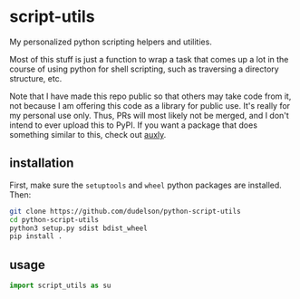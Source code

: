 # script-utils
My personalized python scripting helpers and utilities.

Most of this stuff is just a function to wrap a task that comes up a lot in the
course of using python for shell scripting, such as traversing a directory
structure, etc.

Note that I have made this repo public so that others may take code from it,
not because I am offering this code as a library for public use. It's really for
my personal use only. Thus, PRs will most likely not be merged, and I don't
intend to ever upload this to PyPI. If you want a package that does something
similar to this, check out [auxly](https://github.com/jeffrimko/Auxly).

## installation
First, make sure the `setuptools` and `wheel` python packages are installed. Then:

``` sh
git clone https://github.com/dudelson/python-script-utils
cd python-script-utils
python3 setup.py sdist bdist_wheel
pip install .
```

## usage
``` python
import script_utils as su
```
